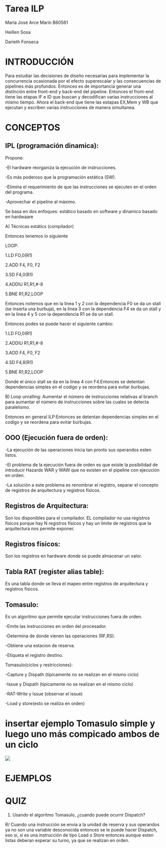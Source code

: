 # Tarea ILP
María José Arce Marín
B60561

Heillen Sosa

Darieth Fonseca

# INTRODUCCIÓN
Para estudiar las decisiones de diseño necesarias para implementar la concurrencia ocasionada por el efecto superescalar y las consecuencias de pipelines más profundos. Entonces es de importancia generar una distinción entre front-end y back-end del pipeline.
Entonces el front-end tiene las etapas IF e ID que buscan y decodifican varias instrucciones al mismo tiempo. Ahora el back-end que tiene las estapas EX,Mem y WB que ejecutan y escriben varias instrucciones de manera simultanea.


# CONCEPTOS 

## IPL (programación dinamica):

Propone:

-El hardware reorganiza la ejecución de instrucciones.

-Es más poderoso que la programación estática (SW).

-Elimina el requerimiento de que las instrucciones se ejecuten en el orden del programa.

-Aprovechar el pipeline al máximo.

Se basa en dos enfoques: estático basado en software y dinamico basado en hardwaare

A) Técnicas estátics (compilador)

Entonces tenemos lo siguiente

LOOP:

1.LD FO,0(R1)

2.ADD F4, F0, F2

3.SD F4,0(R1)

4.ADDIU R1,R1,#-8

5.BNE R1,R2,LOOP

Entonces notemos que en la linea 1 y 2 con la dependencia F0 se da un stall (se inserta una burbuja), en la linea 3 con la dependencia  F4 se da un stall y en la linea 4 y 5 con la dependencia R1 se da un stall.

Entonces podes se puede hacer el siguiente cambio:

1.LD FO,0(R1)

2.ADDIU R1,R1,#-8

3.ADD F4, F0, F2

4.SD F4,8(R1)

5.BNE R1,R2,LOOP

Donde el único stall se da en la linea 4 con F4.Entonces se detentan dependencias simples en el codigo y se reordena para evitar burbujas.

B) Loop unralling: Aumentar el número de instrucciones relativas al branch para aumantar el número de instrucciones sobre las cuales se detecta paralelismo.

Entonces en general ILP:Entonces se detentan dependencias simples en el codigo y se reordena para evitar burbujas.

## OOO (Ejecución fuera de orden):

-La ejecución de las operaciones inicia tan pronto sus operandos esten listos.

-El problema de la ejecución fuera de orden es que existe la posibilidad de introducir Hazards WAR y WAW que no existen en el pipeline con ejecución en orden.

-La solución a este problema es renombrar el registro, separar el concepto de registros de arquitectura y registros físicos.

## Registros de Arquitectura:

Son los disponibles para el compilador. EL compilador no usa registros físicos porque hay N registros físicos y hay un límite de registros que la arquitectura nos permite exponer.

## Registros físicos:

Son los registros en hardware donde se puede almacenar un valor.

## Tabla RAT (register alias table):

Es una tabla donde se lleva el mapeo entre registros de arquitectura y registros físicos.

## Tomasulo:

Es un algoritmo que permite ejecutar instrucciones fuera de orden.

-Emite las instrucciones en orden del procesador.

-Determina de donde vienen las operaciones (RF,RS).

-Obtiene una estacion de reserva.

-Etiqueta el registro destino.

Tomasulo(ciclos y restricciones):

-Capture y Dispath (típicamente no se realizan en el mismo ciclo)

-Issue y Dispath (típicamente no se realizan en el mismo ciclo)

-RAT-Write y Issue (observar el issue)

-Load y store(esto se realiza en orden)


# insertar ejemplo Tomasulo simple y luego uno más compicado ambos de un ciclo


<img src="https://render.githubusercontent.com/render/math?math=-Acos[2\pi ft] ">

# EJEMPLOS
# QUIZ
1. Usando el algoritmo Tomasulo, ¿cuando puede ocurrir Dispatch?

R/ Cuando una instrucción se envia a la unidad de reserva y sus operandos ya no son una variable desconocida entonces se le puede hacer Dispatch, eso si, si es una instrucción de tipo Load o Store entonces aunque esten listas deberan esperar su turno, ya que se realizan en orden.







